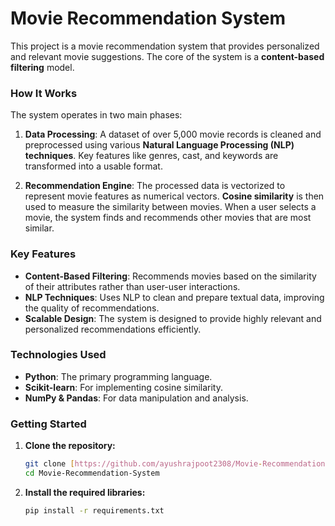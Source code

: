 # Movie Recommendation System

This project is a movie recommendation system that provides personalized and relevant movie suggestions. The core of the system is a **content-based filtering** model.

### How It Works

The system operates in two main phases:

1.  **Data Processing**: A dataset of over 5,000 movie records is cleaned and preprocessed using various **Natural Language Processing (NLP) techniques**. Key features like genres, cast, and keywords are transformed into a usable format.

2.  **Recommendation Engine**: The processed data is vectorized to represent movie features as numerical vectors. **Cosine similarity** is then used to measure the similarity between movies. When a user selects a movie, the system finds and recommends other movies that are most similar.

### Key Features

* **Content-Based Filtering**: Recommends movies based on the similarity of their attributes rather than user-user interactions.
* **NLP Techniques**: Uses NLP to clean and prepare textual data, improving the quality of recommendations.
* **Scalable Design**: The system is designed to provide highly relevant and personalized recommendations efficiently.

### Technologies Used

* **Python**: The primary programming language.
* **Scikit-learn**: For implementing cosine similarity.
* **NumPy & Pandas**: For data manipulation and analysis.

### Getting Started

1.  **Clone the repository:**
    ```bash
    git clone [https://github.com/ayushrajpoot2308/Movie-Recommendation-System.git](https://github.com/ayushrajpoot2308/Movie-Recommendation-System.git)
    cd Movie-Recommendation-System
    ```
2.  **Install the required libraries:**
    ```bash
    pip install -r requirements.txt
    ```
